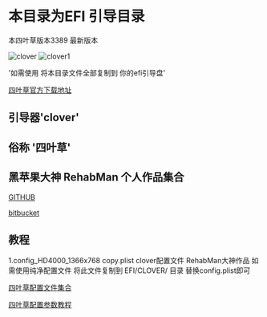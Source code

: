 # 本目录为EFI 引导目录

本四叶草版本3389 最新版本

![clover](https://raw.githubusercontent.com/holoto/ec-471g/master/EFI/EFI/CLOVER/misc/screenshot0.bmp 'clover')
![clover1](https://raw.githubusercontent.com/holoto/ec-471g/master/EFI/EFI/CLOVER/misc/screenshot1.bmp 'clover1')


'如需使用 将本目录文件全部复制到 你的efi引导盘'


[四叶草官方下载地址](https://sourceforge.net/projects/cloverefiboot/)


## 引导器'clover'
## 俗称 '四叶草'



## 黑苹果大神 RehabMan 个人作品集合
  
[GITHUB](https://github.com/RehabMan)


[bitbucket](https://bitbucket.org/RehabMan/)



## 教程
1.config_HD4000_1366x768 copy.plist         clover配置文件          RehabMan大神作品
如需使用纯净配置文件 将此文件复制到 EFI/CLOVER/ 目录 替换config.plist即可



[四叶草配置文件集合](https://github.com/RehabMan/OS-X-Clover-Laptop-Config)



[四叶草配置参数教程](http://www.jianshu.com/p/b156b0177a24)